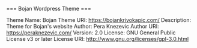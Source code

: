 === Bojan Wordpress Theme ===

Theme Name:        Bojan
Theme URI:         https://bojankrivokapic.com/
Description:       Theme for Bojan's website
Author:            Pera Knezevic
Author URI:        https://peraknezevic.com/
Version:           2.0
License:           GNU General Public License v3 or later
License URI:       http://www.gnu.org/licenses/gpl-3.0.html
